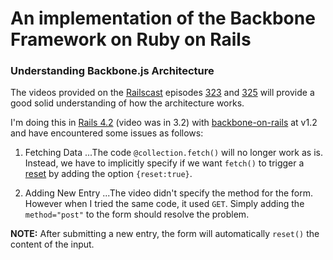 # **An implementation of the Backbone Framework on Ruby on Rails**

### Understanding **Backbone.js** Architecture

The videos provided on the [Railscast](http://railscasts.com) episodes [323](https://www.youtube.com/watch?v=lRuBxG7rTX4) and [325](https://www.youtube.com/watch?v=98oUGEz_y4g) will provide a good solid understanding of how the architecture works.

I'm doing this in [Rails 4.2](http://rubyonrails.org/) (video was in 3.2) with [backbone-on-rails](https://github.com/meleyal/backbone-on-rails) at v1.2 and have encountered some issues as follows:

1. Fetching Data
...The code `@collection.fetch()` will no longer work as is. Instead, we have to implicitly specify if we want `fetch()` to trigger a [reset](http://backbonejs.org/#Collection-reset) by adding the option `{reset:true}`.

2. Adding New Entry
...The video didn't specify the method for the form. However when I tried the same code, it used `GET`. Simply adding the `method="post"` to the form should resolve the problem.

**NOTE:** After submitting a new entry, the form will automatically `reset()` the content of the input.
